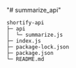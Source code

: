 "# summarize_api" 

```
shortify-api
├─ api
│  └─ summarize.js
├─ index.js
├─ package-lock.json
├─ package.json
└─ README.md

```